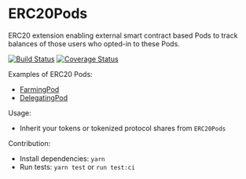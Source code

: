 # ERC20Pods

ERC20 extension enabling external smart contract based Pods to track balances of those users who opted-in to these Pods.

[![Build Status](https://github.com/1inch/erc20-pods/workflows/CI/badge.svg)](https://github.com/1inch/erc20-pods/actions)
[![Coverage Status](https://codecov.io/gh/1inch/erc20-pods/branch/master/graph/badge.svg?token=Z3D5O3XUYV)](https://codecov.io/gh/1inch/erc20-pods)

Examples of ERC20 Pods:
- [FarmingPod](https://github.com/1inch/farming)
- [DelegatingPod](https://github.com/1inch/delegating)

Usage:
- Inherit your tokens or tokenized protocol shares from `ERC20Pods`

Contribution:
- Install dependencies: `yarn` 
- Run tests: `yarn test` or `run test:ci`
